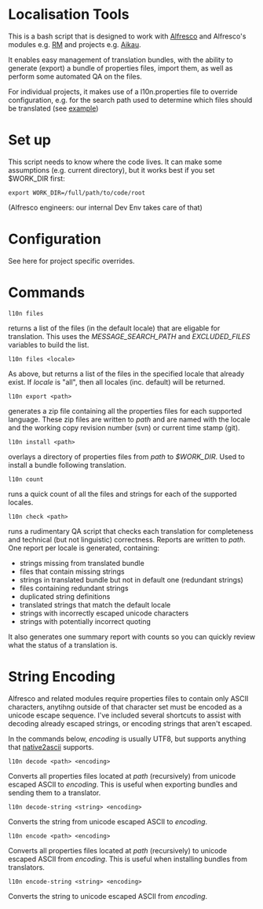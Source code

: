 Localisation Tools
==================

This is a bash script that is designed to work with [Alfresco](https://github.com/Alfresco/community-edition) and Alfresco's modules e.g. [RM](https://github.com/Alfresco/records-management) and projects e.g. [Aikau](https://github.com/Alfresco/Aikau).

It enables easy management of translation bundles, with the ability to generate (export) a bundle of properties files, import them, as well as perform some automated QA on the files.

For individual projects, it makes use of a l10n.properties file to override configuration, e.g. for the search path used to determine which files should be translated (see [example](https://github.com/davidcognite/Aikau/blob/develop/l10n.properties))

Set up
======
This script needs to know where the code lives. It can make some assumptions (e.g. current directory), but it works best if you set $WORK_DIR first: 
```
export WORK_DIR=/full/path/to/code/root
```

(Alfresco engineers: our internal Dev Env takes care of that)

Configuration
=============

See here for project specific overrides.

Commands
========

```
l10n files
```
returns a list of the files (in the default locale) that are eligable for translation. This uses the _MESSAGE_SEARCH_PATH_ and _EXCLUDED_FILES_ variables to build the list.

```
l10n files <locale>
```
As above, but returns a list of the files in the specified locale that already exist. If _locale_ is "all", then all locales (inc. default) will be returned.

```
l10n export <path>
```
generates a zip file containing all the properties files for each supported language. These zip files are written to _path_ and are named with the locale and the working copy revision number (svn) or current time stamp (git).

```
l10n install <path>
```
overlays a directory of properties files from _path_ to _$WORK_DIR_. Used to install a bundle following translation.

```
l10n count
```
runs a quick count of all the files and strings for each of the supported locales.

```
l10n check <path>
```
runs a rudimentary QA script that checks each translation for completeness and technical (but not linguistic) correctness. Reports are written to _path_. One report per locale is generated, containing: 
* strings missing from translated bundle
* files that contain missing strings
* strings in translated bundle but not in default one (redundant strings)
* files containing redundant strings
* duplicated string definitions
* translated strings that match the default locale
* strings with incorrectly escaped unicode characters
* strings with potentially incorrect quoting

It also generates one summary report with counts so you can quickly review what the status of a translation is.


String Encoding
===============

Alfresco and related modules require properties files to contain only ASCII characters, anytihng outside of that character set must be encoded as a unicode escape sequence. I've included several shortcuts to assist with decoding already escaped strings, or encoding strings that aren't escaped.

In the commands below, _encoding_ is usually UTF8, but supports anything that [native2ascii](http://docs.oracle.com/javase/7/docs/technotes/tools/solaris/native2ascii.html) supports.

```
l10n decode <path> <encoding>
```
Converts all properties files located at _path_ (recursively) from unicode escaped ASCII to _encoding_. This is useful when exporting bundles and sending them to a translator.

```
l10n decode-string <string> <encoding>
```
Converts the string from unicode escaped ASCII to _encoding_.

```
l10n encode <path> <encoding>
```
Converts all properties files located at _path_ (recursively) to unicode escaped ASCII from _encoding_. This is useful when installing bundles from translators.

```
l10n encode-string <string> <encoding>
```
Converts the string to unicode escaped ASCII from _encoding_.


